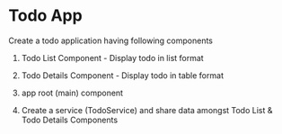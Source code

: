 # Todo App

Create a todo application having following components

1. Todo List Component - Display todo in list format

2. Todo Details Component - Display todo in table format

3. app root (main) component

4. Create a service (TodoService) and share data amongst Todo List & Todo Details Components
